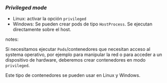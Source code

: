 ### _Privileged mode_
* Linux: activar la opción `privileged`
* Windows: Se pueden crear pods de tipo `HostProcess`. Se ejecutan directamente sobre el host.

notes:

Si necesitamos ejecutar `Pods`/contenedores que necesitan acceso al systema operativo, por ejemplo
para manipular la red o para acceder a un dispositivo de hardware, deberemos 
crear contenedores en modo `privileged`.

Este tipo de contenedores se pueden usar en Linux y Windows.

